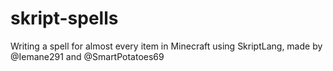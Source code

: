 # skript-spells
Writing a spell for almost every item in Minecraft using SkriptLang, made by @Iemane291 and @SmartPotatoes69
